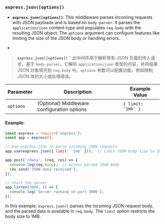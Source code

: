 ### `express.json([options])`

- **`express.json([options])`**: This middleware parses incoming requests with JSON payloads and is based on `body-parser`. It parses the `application/json` content-type and populates `req.body` with the resulting JSON object. The `options` argument can configure features like limiting the size of the JSON body or handling errors.

- <audio src="..\..\mp3\__`express.json.mp3"></audio>

> **`express.json([options])`**：此中间件用于解析带有 JSON 负载的传入请求，基于 `body-parser`。它解析 `application/json` 类型的内容，并将结果 JSON 对象填充到 `req.body` 中。`options` 参数可以配置功能，例如限制 JSON 体的大小或处理错误。
>
> <audio src="..\..\mp3\`express.json([.mp3"></audio>

| Parameter | Description                                 | Example Value      |
| --------- | ------------------------------------------- | ------------------ |
| `options` | (Optional) Middleware configuration options | `{ limit: '1mb' }` |

#### Example:

<audio src="..\..\mp3\这段代码的重点是 `expre.mp3"></audio>

```js
const express = require('express');
const app = express();

// Use express.json to parse incoming JSON requests
app.use(express.json({ limit: '1mb' }));  // Limit JSON body size to 1MB

app.post('/data', (req, res) => {
  console.log(req.body);  // Access parsed JSON body
  res.send('JSON data received');
});

// Start the server
app.listen(3000, () => {
  console.log('Server running on port 3000');
});
```

In this example, `express.json()` parses the incoming JSON request body, and the parsed data is available in `req.body`. The `limit` option restricts the body size to 1MB.